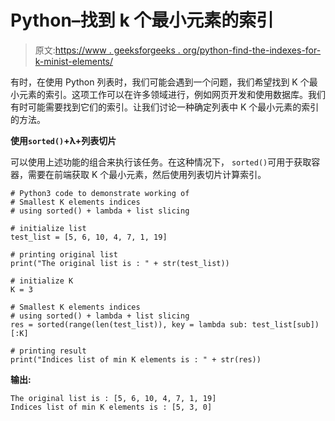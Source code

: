 # Python–找到 k 个最小元素的索引

> 原文:[https://www . geeksforgeeks . org/python-find-the-indexes-for-k-minist-elements/](https://www.geeksforgeeks.org/python-find-the-indices-for-k-smallest-elements/)

有时，在使用 Python 列表时，我们可能会遇到一个问题，我们希望找到 K 个最小元素的索引。这项工作可以在许多领域进行，例如网页开发和使用数据库。我们有时可能需要找到它们的索引。让我们讨论一种确定列表中 K 个最小元素的索引的方法。

**使用`sorted()`+λ+列表切片**

可以使用上述功能的组合来执行该任务。在这种情况下， `sorted()`可用于获取容器，需要在前端获取 K 个最小元素，然后使用列表切片计算索引。

```
# Python3 code to demonstrate working of
# Smallest K elements indices
# using sorted() + lambda + list slicing

# initialize list
test_list = [5, 6, 10, 4, 7, 1, 19]

# printing original list
print("The original list is : " + str(test_list))

# initialize K
K = 3

# Smallest K elements indices
# using sorted() + lambda + list slicing
res = sorted(range(len(test_list)), key = lambda sub: test_list[sub])[:K]

# printing result
print("Indices list of min K elements is : " + str(res))
```

**输出:**

```
The original list is : [5, 6, 10, 4, 7, 1, 19]
Indices list of min K elements is : [5, 3, 0]

```
